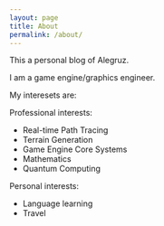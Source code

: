 ```yaml
---
layout: page
title: About
permalink: /about/
---
```


This a personal blog of Alegruz.

I am a game engine/graphics engineer.

My interesets are:

Professional interests:

* Real-time Path Tracing
* Terrain Generation
* Game Engine Core Systems
* Mathematics
* Quantum Computing

Personal interests:

* Language learning
* Travel
